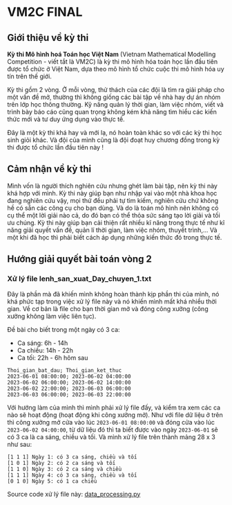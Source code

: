 # VM2C FINAL
## Giới thiệu về kỳ thi
**Kỳ thi Mô hình hoá Toán học Việt Nam**  (Vietnam Mathematical Modelling Competition - viết tắt là VM2C) là kỳ thi mô hình hóa toán học lần đầu tiên được tổ chức ở Việt Nam, dựa theo mô hình tổ chức cuộc thi mô hình hóa uy tín trên thế giới.

Kỳ thi gồm 2 vòng. Ở mỗi vòng, thử thách của các đội là tìm ra giải pháp cho một vấn đề mở, thường thì không giống các bài tập về nhà hay dự án nhóm trên lớp học thông thường. Kỹ năng quản lý thời gian, làm việc nhóm, viết và trình bày báo cáo cũng quan trọng không kém khả năng tìm hiểu các kiến thức mới và tư duy ứng dụng vào thực tế.

Đây là một kỳ thi khá hay và mới lạ, nó hoàn toàn khác so với các kỳ thi học sinh giỏi khác. Và đội của mình cũng là đội đoạt huy chương đồng trong kỳ thi được tổ chức lần đầu tiên này !

## Cảm nhận về kỳ thi
Mình vốn là người thích nghiên cứu nhưng ghét làm bài tập, nên kỳ thi này khá hợp với mình. Kỳ thi này giúp bạn như nhập vai vào một nhà khoa học đang nghiên cứu vậy, mọi thứ đều phải tự tìm kiếm, nghiên cứu chứ không hề có sẵn các công cụ cho bạn dùng. Và do là toán mô hình nên không có cụ thể một lời giải nào cả, do đó bạn có thể thỏa sức sáng tạo lời giải và tối ưu chúng. Kỳ thi này giúp bạn cải thiện rất nhiều kĩ năng trong thực tế như kĩ năng giải quyết vấn đề, quản lí thời gian, làm việc nhóm, thuyết trình,... Và một khi đã học thì phải biết cách áp dụng những kiến thức đó trong thực tế.

## Hướng giải quyết bài toán vòng 2
### Xử lý file lenh_san_xuat_Day_chuyen_1.txt
Đây là phần mà đã khiến mình không hoàn thành kịp phần thi của mình, nó khá phức tạp trong việc xử lý file này và nó khiến mình mất khá nhiều thời gian. Về cơ bản là file cho bạn thời gian mở và đóng công xưởng (công xưởng không làm việc liên tục).

Đề bài cho biết trong một ngày có 3 ca:
+ Ca sáng: 6h - 14h
+ Ca chiều: 14h - 22h
+ Ca tối: 22h - 6h hôm sau

```
Thoi_gian_bat_dau; Thoi_gian_ket_thuc
2023-06-01 08:00:00; 2023-06-02 04:00:00
2023-06-02 06:00:00; 2023-06-02 14:00:00
2023-06-02 22:00:00; 2023-06-03 06:00:00
2023-06-03 06:00:00; 2023-06-03 22:00:00
```

Với hướng làm của mình thì mình phải xử lý file đấy, và kiểm tra xem các ca nào sẽ hoạt động (hoạt động khi công xưởng mở). Như với file dữ liệu ở trên thì công xưởng mở cửa vào lúc ``2023-06-01 08:00:00`` và đóng cửa vào lúc ``2023-06-02 04:00:00``, từ dữ liệu đó thì ta biết được vào ngày ``2023-06-01`` sẽ có 3 ca là ca sáng, chiều và tối. Và mình xử lý file trên thành mảng 28 x 3 như sau:

```
[1 1 1] Ngày 1: có 3 ca sáng, chiều và tối 
[1 0 1] Ngày 2: có 2 ca sáng và tối
[1 1 0] Ngày 3: có 2 ca sáng và chiều
[1 1 1] Ngày 4: có 3 ca sáng, chiều và tối
[0 1 0]	Ngày 5: có 1 ca chiều
```
Source code xử lý file này: [data_processing.py](https://github.com/SilverTD/PhysicsAndMath/blob/main/VM2C_Final/data_processing.py "data_processing.py")
